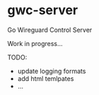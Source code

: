 # gwc-server

Go Wireguard Control Server

Work in progress...

TODO:

- update logging formats
- add html temlpates
- ...
